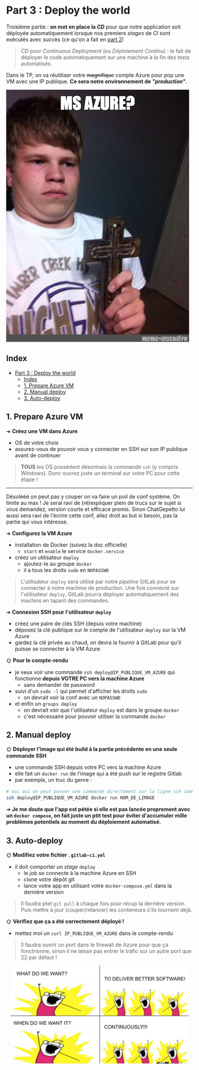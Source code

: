 # Part 3 : Deploy the world

Troisième partie : **on met en place la *CD*** pour que notre application soit déployée automatiquement lorsque nos premiers *stages* de *CI* sont exécutés avec succès (ce qu'on a fait en [part 2](./part2.md))

> *CD* pour *Continuous Deployment* (ou *Déploiement Continu*) : le fait de déployer le code automatiquement sur une machine à la fin des tests automatisés.

Dans le TP, on va réutiliser votre ~~magnifique~~ compte Azure pour pop une VM avec une IP publique. **Ce sera notre environnement de *"production"*.**

![Azure](./img/azure.jpg)

## Index

- [Part 3 : Deploy the world](#part-3--deploy-the-world)
  - [Index](#index)
  - [1. Prepare Azure VM](#1-prepare-azure-vm)
  - [2. Manual deploy](#2-manual-deploy)
  - [3. Auto-deploy](#3-auto-deploy)

## 1. Prepare Azure VM

➜ **Créez une VM dans Azure**

- OS de votre choix
- assurez-vous de pouvoir vous y connecter en SSH sur son IP publique avant de continuer

> **TOUS** les OS possèdent désormais la commande `ssh` (y compris Windows). Donc ouvrez juste un terminal sur votre PC pour cette étape !

---

Désolééé on peut pas y couper on va faire un poil de conf système. On limite au max ! Je serai ravi de (ré)expliquer plein de trucs sur le sujet si vous demandez, version courte et efficace promis. Sinon ChatGepetto lui aussi sera ravi de l'écrire cette conf, allez droit au but si besoin, pas la partie qui vous intéresse.

➜ **Configurez la VM Azure**

- installation de Docker (suivez la doc officielle)
  - `start` et `enable` le service `docker.service`
- créez un utilisateur `deploy`
  - ajoutez-le au groupe `docker`
  - il a tous les droits `sudo` en `NOPASSWD`

> L'utilisateur `deploy` sera utilisé par notre *pipeline* GitLab pour se connecter à notre machine de production. Une fois connecté sur l'utilisateur `deploy`, GitLab pourra déployer automatiquement des machins en tapant des commandes.

➜ **Connexion SSH pour l'utilisateur `deploy`**

- créez une paire de clés SSH (depuis votre machine)
- déposez la clé publique sur le compte de l'utilisateur `deploy` sur la VM Azure
- gardez la clé privée au chaud, on devra la fournir à GitLab pour qu'il puisse se connecter à la VM Azure

🌞 **Pour le compte-rendu**

- je veux voir une commande `ssh deploy@IP_PUBLIQUE_VM_AZURE` qui fonctionne **depuis VOTRE PC vers la machine Azure**
  - sans demander de password
- suivi d'un `sudo -l` qui permet d'afficher les droits `sudo`
  - on devrait voir la conf avec un `NOPASSWD`
- et enfin un `groups deploy`
  - on devrait voir que l'utilisateur `deploy` est dans le groupe `docker`
  - c'est nécessaire pour pouvoir utiliser la commande `docker`

## 2. Manual deploy

🌞 **Déployer l'image qui été build à la partie précédente en une seule commande SSH**

- une commande SSH depuis votre PC vers la machine Azure
- elle fait un `docker run` de l'image qui a été push sur le registre Gitlab
- par exemple, un truc du genre :

```bash
# oui oui on peut passer une commande directement sur la ligne ssh comme ça
ssh deploy@IP_PUBLIQUE_VM_AZURE docker run NOM_DE_LIMAGE
```

➜ **Je me doute que l'app est pétée si elle est pas lancée proprement avec un `docker compose`, on fait juste un ptit test pour éviter d'accumuler mille problèmes potentiels au moment du déploiement automatisé.**

## 3. Auto-deploy

🌞 **Modifiez votre fichier `.gitlab-ci.yml`**

- il doit comporter un *stage* `deploy`
  - le *job* se connecte à la machine Azure en SSH
  - clone votre dépôt git
  - lance votre app en utilisant votre `docker-compose.yml` dans la dernière version

> Il faudra ptet `git pull` à chaque fois pour récup la dernière version. Puis mettre à jour (couper/relancer) les conteneurs s'ils tournent déjà.

🌞 **Vérifiez que ça a été correctement déployé !**

- mettez moi un `curl IP_PUBLIQUE_VM_AZURE` dans le compte-rendu

> Il faudra ouvrir un port dans le firewall de Azure pour que ça fonctrionne, sinon il ne laisse pas entrer le trafic sur un autre port que 22 par défaut !

![Continuously](./img/deliver_continuously.png)
